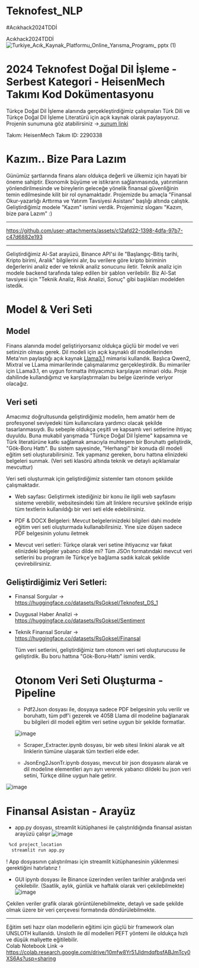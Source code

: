 # Teknofest_NLP
#Acıkhack2024TDDİ

Acıkhack2024TDDİ
![Turkiye_Acık_Kaynak_Platformu_Online_Yarısma_Programı_ pptx (1)](https://github.com/user-attachments/assets/06bd6031-a526-465a-badc-3a86e70854de)

# 2024 Teknofest Doğal Dil İşleme - Serbest Kategori - HeisenMech Takımı Kod Dokümentasyonu

Türkçe Doğal Dil İşleme alanında gerçekleştirdiğimiz çalışmaları Türk Dili ve Türkçe Doğal Dil İşleme Literatürü için açık kaynak olarak paylaşıyoruz. 
Projenin sunumuna göz atabilirsiniz ->[ sunum linki](https://www.canva.com/design/DAGLXYyGpM0/fBd43zF1jDLFzCSVUExoZw/edit?utm_content=DAGLXYyGpM0&utm_campaign=designshare&utm_medium=link2&utm_source=sharebutton)

Takım: HeisenMech
Takım ID: 2290338


# Kazım.. Bize Para Lazım

Günümüz şartlarında finans alanı oldukça değerli ve ülkemiz için hayati bir öneme sahiptir. Ekonomik büyüme ve istikrarın sağlanmasında, yatırımların yönlendirilmesinde ve bireylerin geleceğe yönelik finansal güvenliğinin temin edilmesinde kilit bir rol oynamaktadır. Projemizde bu amaçla "Finansal Okur-yazarlığı Arttırma ve Yatırım Tavsiyesi Asistanı" başlığı altında çalıştık. Geliştirdiğimiz modele "Kazım" ismini verdik. 
Projemimiz sloganı "Kazım, bize para Lazım" :)
________________________________________________________________

https://github.com/user-attachments/assets/c12afd22-1398-4dfa-97b7-c47d6882e193

________________________________________________________________

Geliştirdiğimiz Al-Sat arayüzü, Binance API'si ile "Başlangıç-Bitiş tarihi, Kripto birimi, Aralık" bilgilerini alır, bu verilere göre kripto biriminin değerlerini analiz eder ve teknik analiz sonucunu iletir.
Teknik analiz için modele backend tarafında talep edilen bir şablon verilebilir. Biz Al-Sat tavsiyesi için "Teknik Analiz, Risk Analizi, Sonuç" gibi başlıkları modelden istedik. 

# Model & Veri Seti

## Model

Finans alanında model geliştiriyorsanız oldukça güçlü bir model ve veri setinizin olması gerek. Dil modeli için açık kaynaklı dil modellerinden Meta'nın paylaştığı açık kaynak [Llama3.1](https://llama.meta.com/) mimarisi kullandık. Başlıca Qwen2, Mixtral ve LLama mimarilerinde çalışmalarımız gerçekleştirdik. Bu mimariler için LLama3.1, en uygun formatta ihtiyacımızı karşılayan mimari oldu. Proje dahilinde kullandığımız ve karşılaştırmaları bu belge üzerinde veriyor olacağız. 

## Veri seti

Amacımız doğrultusunda geliştirdiğimiz modelin, hem amatör hem de profesyonel seviyedeki tüm kullanıcılara yardımcı olacak şekilde tasarlanmasıydı. Bu sebeple oldukça çeşitli ve kapsamlı veri setlerine ihtiyaç duyuldu. Buna mukabil yarışmada "Türkçe Doğal Dil İşleme" kapsamına ve Türk literatürüne katkı sağlamak amacıyla muhteşem bir Boruhattı geliştirdik, "Gök-Boru Hattı". Bu sistem sayesinde, "Herhangi" bir konuda dil modeli eğitim seti oluşturabilirsiniz. Tek yapmanız gereken, boru hattına elinizdeki belgeleri sunmak. (Veri seti klasörü altında teknik ve detaylı açıklamalar mevcuttur)

Veri seti oluşturmak için geliştirdiğimiz sistemler tam otonom şekilde çalışmaktadır.  

* Web sayfası: Geliştirmek istediğiniz bir konu ile ilgili web sayfasını sisteme verebilir, websitesindeki tüm alt linklere recursive şeklinde erişip tüm textlerin kullanıldığı bir veri seti elde edebilirsiniz.
  
* PDF & DOCX Belgeleri: Mevcut belgelerinizdeki bilgileri dahi modele eğitim veri seti oluşturmada kullanabilirsiniz. Yine size düşen sadece PDF belgesinin yolunu iletmek

* Mevcut veri setleri: Türkçe olarak veri setine ihtiyacınız var fakat elinizdeki belgeler yabancı dilde mi? Tüm JSOn formatındaki mevcut veri setlerini bu program ile Türkçe'ye bağlama sadık kalcak şekilde çevirebilirsiniz.


## Geliştirdiğimiz Veri Setleri:

* Finansal Sorgular -> https://huggingface.co/datasets/RsGoksel/Teknofest_DS_1
* Duygusal Haber Analizi -> https://huggingface.co/datasets/RsGoksel/Sentiment
* Teknik Finansal Sorular -> https://huggingface.co/datasets/RsGoksel/Finansal

  Tüm veri setlerini, geliştirdiğimiz tam otonom veri seti oluşturucusu ile geliştirdik. Bu boru hattına "Gök-Boru-Hattı" ismini verdik.

  # Otonom Veri Seti Oluşturma - Pipeline
  * Pdf2Json dosyası ile, dosyaya sadece PDF belgesinin yolu verilir ve boruhattı, tüm pdf'i gezerek ve 405B Llama dil modeline bağlanarak bu bilgileri dil modeli eğitim veri setine uygun bir şekilde formatlar.
    
   ![image](https://github.com/user-attachments/assets/97a7bec0-d2a4-4f7f-a136-876e78de3bf3)

  * Scraper_Extracter.ipynb dosyası, bir web sitesi linkini alarak ve alt linklerin tümüne ulaşarak tüm textleri elde eder.
 
  * JsonEng2JsonTr.ipynb dosyası, mevcut bir json dosyasını alarak ve dil modeline elementleri ayrı ayrı vererek yabancı dildeki bu json veri setini, Türkçe diline uygun hale getirir.

![image](https://github.com/user-attachments/assets/89a2310e-f5dc-4661-8b79-3d7d55d1388c)

   
  # Finansal Asistan - Arayüz

  * app.py dosyası, streamlit kütüphanesi ile çalıştırıldığında finansal asistan arayüzü çalışır
 ![image](https://github.com/user-attachments/assets/f391bdc9-f53a-46de-bb56-52ed0e6c7a6e)
  ```bash
   %cd project_location
    streamlit run app.py
   ```
! App dosyasının çalıştırılması için streamlit kütüphanesinin yüklenmesi gerektiğini hatırlatırız !
     
  * GUI ipynb dosyası ile Binance üzerinden verilen tarihler aralığında veri çekilebilir. (Saatlik, aylık, günlük ve haftalık olarak veri çekilebilmekte)
   ![image](https://github.com/user-attachments/assets/673665d4-8935-40b9-9f85-0bc7579ea3bd)

Çekilen veriler grafik olarak görüntülenebilmekte, detaylı ve sade şekilde olmak üzere bir veri çerçevesi formatında döndürülebilmekte.

________________________________________________________

Eğitim seti hazır olan modellerin eğitimi için güçlü bir framework olan UNSLOTH kullanıldı. Unsloth ile dil modelleri PEFT yöntemi ile oldukça hızlı ve düşük maliyette eğitilebilir.    
Colab Notebook Link -> https://colab.research.google.com/drive/10mfw8Yr51JldmdqfbsfABJmTcy0XS6As?usp=sharing
  
